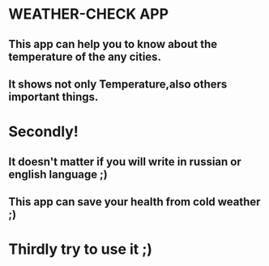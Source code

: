 # WEATHER-CHECK APP


## This app can help you to know about the temperature of the any cities.


## It shows not only Temperature,also others important things.


# Secondly!


## It doesn't matter if you will write in russian or english language ;)


## This app can save your health from cold weather ;)

# Thirdly try to use it ;) 
